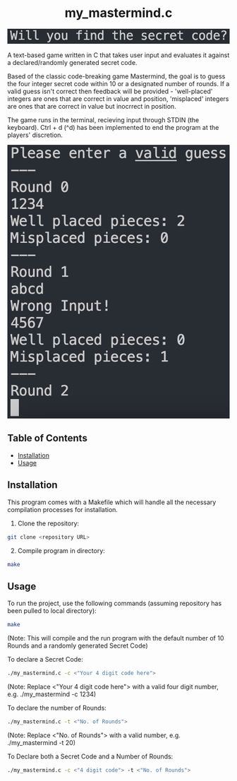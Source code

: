 # <h1 align="center" >my_mastermind.c</h1>

![Alt Text - "Will you find the secret code?" The opening line of the game](./screenshots/Screenshot_1.png)

A text-based game written in C that takes user input and evaluates it against a declared/randomly generated secret code. 

Based of the classic code-breaking game Mastermind, the goal is to guess the four integer secret code within 10 or a designated number of rounds. If a valid guess isn't correct then feedback will be provided - 'well-placed' integers are ones that are correct in value and position, 'misplaced' integers are ones that are correct in value but inocrrect in position.

The game runs in the terminal, recieving input through STDIN (the keyboard). Ctrl + d (^d) has been implemented to end the program at the players' discretion. 

![Alt Text - A screenshot of the game running, specifically the text prompts in the terminal](./screenshots/Screenshot_2.png)

## Table of Contents
- [Installation](#installation)
- [Usage](#usage)

## Installation

This program comes with a Makefile which will handle all the necessary compilation processes for installation.

1. Clone the repository:
```bash
git clone <repository URL>
```

2. Compile program in directory:
```bash
make
```

## Usage

To run the project, use the following commands (assuming repository has been pulled to local directory):

```bash
make
```
(Note: This will compile and the run program with the default number of 10 Rounds and a randomly generated Secret Code)

To declare a Secret Code:

```bash
./my_mastermind.c -c <"Your 4 digit code here">
```
(Note: Replace <"Your 4 digit code here"> with a valid four digit number, e.g. ./my_mastermind -c 1234)

To declare the number of Rounds:

```bash
./my_mastermind.c -t <"No. of Rounds">
```

(Note: Replace <"No. of Rounds"> with a valid number, e.g. ./my_mastermind -t 20)

To Declare both a Secret Code and a Number of Rounds:

```bash
./my_mastermind.c -c <"4 digit code"> -t <"No. of Rounds">
```